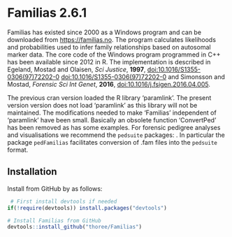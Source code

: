 
<!-- README.md is generated from README.Rmd. Please edit that file -->

# Familias 2.6.1

Familias has existed since 2000 as a Windows program and can be
downloaded from <https://familias.no>. The program calculates
likelihoods and probabilities used to infer family relationships based
on autosomal marker data. The core code of the Windows program
programmed in C++ has been available since 2012 in R. The implementation
is described in Egeland, Mostad and Olaisen, *Sci Justice*, **1997**,
<doi:10.1016/S1355-0306(97)72202-0>
[doi:10.1016/S1355-0306(97)72202-0](https://doi:10.1016/S1355-0306(97)72202-0)
and Simonsson and Mostad, *Forensic Sci Int Genet*, **2016**,
[doi:10.1016/j.fsigen.2016.04.005](https://doi:10.1016/j.fsigen.2016.04.005).

The previous cran version loaded the R library ‘paramlink’. The present
version version does not load ‘paramlink’ as this library will not be
maintained. The modifications needed to make ‘Familias’ independent of
‘paramlink’ have been small. Basically an obsolete function ‘ConvertPed’
has been removed as has some examples. For forensic pedigree analyses
and visualisations we recommend the `pedsuite` packages: . In particular
the package `pedFamilias` facilitates conversion of .fam files into the
`pedsuite` format.

## Installation

Install from GitHub by as follows:

``` r
 # First install devtools if needed
if(!require(devtools)) install.packages("devtools")

# Install Familias from GitHub
devtools::install_github("thoree/Familias")
```
